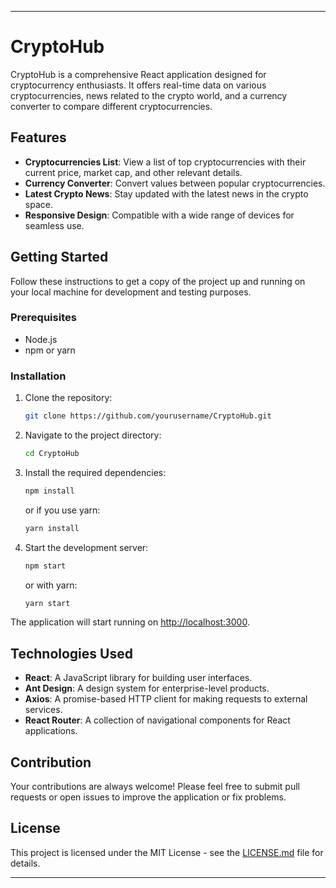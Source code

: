 
---

# CryptoHub

CryptoHub is a comprehensive React application designed for cryptocurrency enthusiasts. It offers real-time data on various cryptocurrencies, news related to the crypto world, and a currency converter to compare different cryptocurrencies.

## Features

- **Cryptocurrencies List**: View a list of top cryptocurrencies with their current price, market cap, and other relevant details.
- **Currency Converter**: Convert values between popular cryptocurrencies.
- **Latest Crypto News**: Stay updated with the latest news in the crypto space.
- **Responsive Design**: Compatible with a wide range of devices for seamless use.

## Getting Started

Follow these instructions to get a copy of the project up and running on your local machine for development and testing purposes.

### Prerequisites

- Node.js
- npm or yarn

### Installation

1. Clone the repository:

   ```sh
   git clone https://github.com/yourusername/CryptoHub.git
   ```

2. Navigate to the project directory:

   ```sh
   cd CryptoHub
   ```

3. Install the required dependencies:

   ```sh
   npm install
   ```

   or if you use yarn:

   ```sh
   yarn install
   ```

4. Start the development server:

   ```sh
   npm start
   ```

   or with yarn:

   ```sh
   yarn start
   ```

The application will start running on [http://localhost:3000](http://localhost:3000).

## Technologies Used

- **React**: A JavaScript library for building user interfaces.
- **Ant Design**: A design system for enterprise-level products.
- **Axios**: A promise-based HTTP client for making requests to external services.
- **React Router**: A collection of navigational components for React applications.

## Contribution

Your contributions are always welcome! Please feel free to submit pull requests or open issues to improve the application or fix problems.

## License

This project is licensed under the MIT License - see the [LICENSE.md](LICENSE.md) file for details.

---
